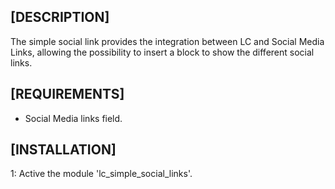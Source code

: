 [DESCRIPTION]
---------------------
The simple social link provides the integration between LC and Social Media Links,
allowing the possibility to insert a block to show the different social links.

[REQUIREMENTS]
---------------------
- Social Media links field.

[INSTALLATION]
---------------------
1: Active the module 'lc_simple_social_links'.
